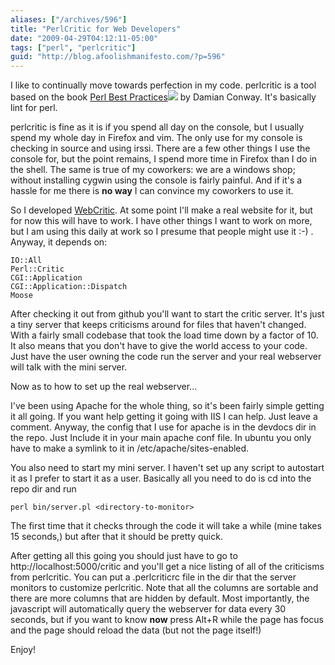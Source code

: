 ```yaml
---
aliases: ["/archives/596"]
title: "PerlCritic for Web Developers"
date: "2009-04-29T04:12:11-05:00"
tags: ["perl", "perlcritic"]
guid: "http://blog.afoolishmanifesto.com/?p=596"
---
```

I like to continually move towards perfection in my code. perlcritic is a tool based on the book [Perl Best Practices](http://www.amazon.com/gp/product/0596001738?ie=UTF8&tag=afooman-20&linkCode=as2&camp=1789&creative=390957&creativeASIN=0596001738)![](http://www.assoc-amazon.com/e/ir?t=afooman-20&l=as2&o=1&a=0596001738) by Damian Conway. It's basically lint for perl.

perlcritic is fine as it is if you spend all day on the console, but I usually spend my whole day in Firefox and vim. The only use for my console is checking in source and using irssi. There are a few other things I use the console for, but the point remains, I spend more time in Firefox than I do in the shell. The same is true of my coworkers: we are a windows shop; without installing cygwin using the console is fairly painful. And if it's a hassle for me there is **no way** I can convince my coworkers to use it.

So I developed [WebCritic](http://github.com/frioux/perlcritic-web/tree/master). At some point I'll make a real website for it, but for now this will have to work. I have other things I want to work on more, but I am using this daily at work so I presume that people might use it :-) . Anyway, it depends on:

    IO::All
    Perl::Critic
    CGI::Application
    CGI::Application::Dispatch
    Moose

After checking it out from github you'll want to start the critic server. It's just a tiny server that keeps criticisms around for files that haven't changed. With a fairly small codebase that took the load time down by a factor of 10. It also means that you don't have to give the world access to your code. Just have the user owning the code run the server and your real webserver will talk with the mini server.

Now as to how to set up the real webserver...

I've been using Apache for the whole thing, so it's been fairly simple getting it all going. If you want help getting it going with IIS I can help. Just leave a comment. Anyway, the config that I use for apache is in the devdocs dir in the repo. Just Include it in your main apache conf file. In ubuntu you only have to make a symlink to it in /etc/apache/sites-enabled.

You also need to start my mini server. I haven't set up any script to autostart it as I prefer to start it as a user. Basically all you need to do is cd into the repo dir and run

`perl bin/server.pl <directory-to-monitor>`

The first time that it checks through the code it will take a while (mine takes 15 seconds,) but after that it should be pretty quick.

After getting all this going you should just have to go to http://localhost:5000/critic and you'll get a nice listing of all of the criticisms from perlcritic. You can put a .perlcriticrc file in the dir that the server monitors to customize perlcritic. Note that all the columns are sortable and there are more columns that are hidden by default. Most importantly, the javascript will automatically query the webserver for data every 30 seconds, but if you want to know **now** press Alt+R while the page has focus and the page should reload the data (but not the page itself!)

Enjoy!
